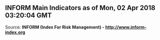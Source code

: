 ## INFORM Main Indicators as of Mon, 02 Apr 2018 03:20:04 GMT

Source: **INFORM (Index For Risk Management) - http://www.inform-index.org**